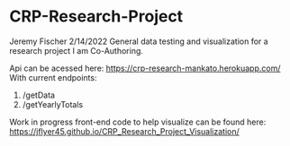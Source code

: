 # CRP-Research-Project

Jeremy Fischer 2/14/2022
General data testing and visualization for a research project I am Co-Authoring.

Api can be acessed here: https://crp-research-mankato.herokuapp.com/
With current endpoints:
1. /getData
2. /getYearlyTotals

Work in progress front-end code to help visualize can be found here: https://jflyer45.github.io/CRP_Research_Project_Visualization/
